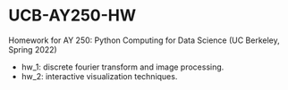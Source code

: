 # UCB-AY250-HW
Homework for AY 250: Python Computing for Data Science (UC Berkeley, Spring 2022)

* hw_1: discrete fourier transform and image processing. 
* hw_2: interactive visualization techniques.
